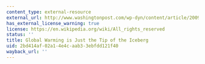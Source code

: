 ```yaml
---
content_type: external-resource
external_url: http://www.washingtonpost.com/wp-dyn/content/article/2009/01/02/AR2009010202280.html
has_external_license_warning: true
license: https://en.wikipedia.org/wiki/All_rights_reserved
status: ''
title: Global Warming is Just the Tip of the Iceberg
uid: 2bd414af-02a1-4e4c-aab3-3ebfdd121f40
wayback_url: ''
---
```

